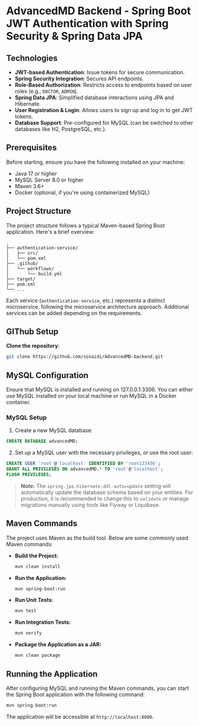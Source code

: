 

# AdvancedMD Backend - Spring Boot JWT Authentication with Spring Security & Spring Data JPA

## Technologies

- **JWT-based Authentication**: Issue tokens for secure communication.
- **Spring Security Integration**: Secures API endpoints.
- **Role-Based Authorization**: Restricts access to endpoints based on user roles (e.g., `DOCTOR`, `ADMIN`).
- **Spring Data JPA**: Simplified database interactions using JPA and Hibernate.
- **User Registration & Login**: Allows users to sign up and log in to get JWT tokens.
- **Database Support**: Pre-configured for MySQL (can be switched to other databases like H2, PostgreSQL, etc.).

## Prerequisites

Before starting, ensure you have the following installed on your machine:

- Java 17 or higher
- MySQL Server 8.0 or higher
- Maven 3.6+
- Docker (optional, if you're using containerized MySQL)



## Project Structure

The project structure follows a typical Maven-based Spring Boot application. Here's a brief overview:

```
.
├── authentication-service/
│   ├── src/
│   └── pom.xml
├── .github/
│   └── workflows/
│       └── build.yml
├── target/
├── pom.xml
└── ...
```

Each service (`authentication-service`, etc.) represents a distinct microservice, following the microservice architecture approach. Additional services can be added depending on the requirements.

## GIThub Setup

 **Clone the repository**:
   ```bash
   git clone https://github.com/sosaidi/AdvancedMD-backend.git  
   ```


## MySQL Configuration

Ensure that MySQL is installed and running on 127.0.0.1:3306. You can either use MySQL installed on your local machine or run MySQL in a Docker container.

### MySQL Setup

1. Create a new MySQL database:

```sql
CREATE DATABASE advancedMD;
```

2. Set up a MySQL user with the necessary privileges, or use the root user:

```sql
CREATE USER 'root'@'localhost' IDENTIFIED BY 'root123456';
GRANT ALL PRIVILEGES ON advancedMD.* TO 'root'@'localhost';
FLUSH PRIVILEGES;
```

> **Note:** The `spring.jpa.hibernate.ddl-auto=update` setting will automatically update the database schema based on your entities. For production, it is recommended to change this to `validate` or manage migrations manually using tools like Flyway or Liquibase.

## Maven Commands

The project uses Maven as the build tool. Below are some commonly used Maven commands:

- **Build the Project:**

    ```bash
    mvn clean install
    ```

- **Run the Application:**

    ```bash
    mvn spring-boot:run
    ```

- **Run Unit Tests:**

    ```bash
    mvn test
    ```

- **Run Integration Tests:**

    ```bash
    mvn verify
    ```

- **Package the Application as a JAR:**

    ```bash
    mvn clean package
    ```

## Running the Application

After configuring MySQL and running the Maven commands, you can start the Spring Boot application with the following command:

```bash
mvn spring-boot:run
```

The application will be accessible at `http://localhost:8080`.
